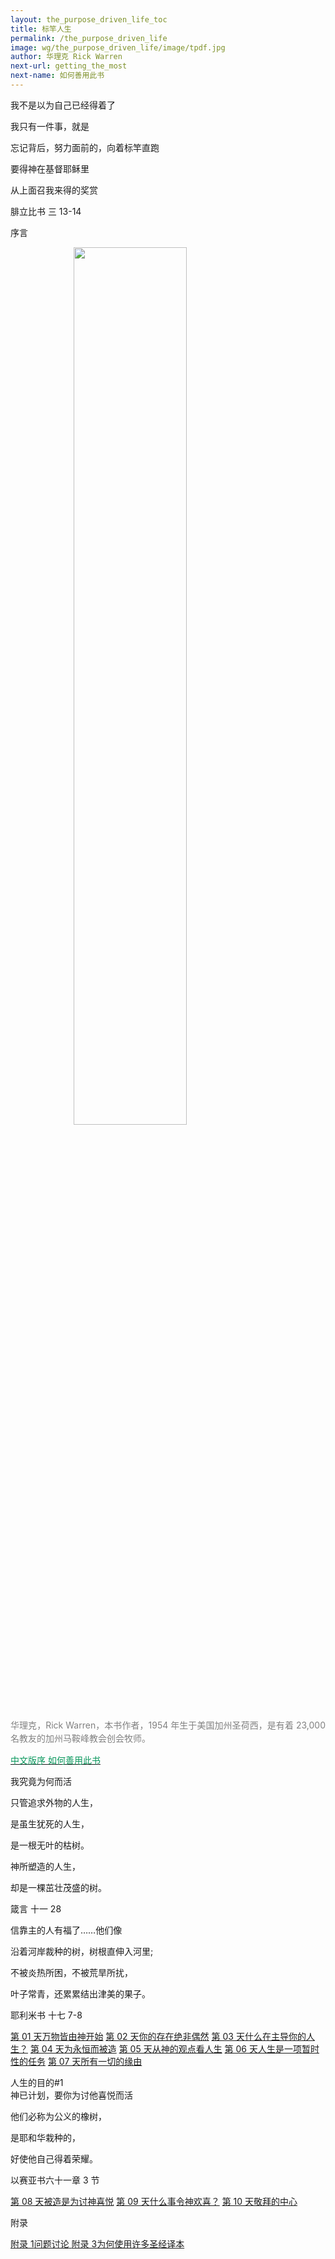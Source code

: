 ```yaml
---
layout: the_purpose_driven_life_toc
title: 标竿人生
permalink: /the_purpose_driven_life
image: wg/the_purpose_driven_life/image/tpdf.jpg
author: 华理克 Rick Warren
next-url: getting_the_most
next-name: 如何善用此书
---
```

<div class="center fs-18">
  <p>我不是以为自己已经得着了</P>
  <p>我只有一件事，就是</P>
  <p>忘记背后，努力面前的，向着标竿直跑</p>
  <p>要得神在基督耶稣里</p>
  <p>从上面召我来得的奖赏</p>
  <p class="sp-verse">腓立比书 三 13-14</p>
</div>

<p class="tpdf-h1">序言</p>
<div class="article-img-wrapper" style=" margin: 0; 
    -webkit-box-shadow: none;
    box-shadow: none;">
  <img style="margin: 0 20%; width: 60%;
    height: 60%;" src="https://typora-1259024198.cos.ap-beijing.myqcloud.com/wg/the_purpose_driven_life/image/Rick_Warren.jpg">
  <p class="caption" style="margin: 1em 0;
    letter-spacing: 0;
    line-height: 1.5em;
    text-align: left;
    text-align: justify;
    color: gray;">华理克，Rick Warren，本书作者，1954 年生于美国加州圣荷西，是有着 23,000 名教友的加州马鞍峰教会创会牧师。</p>
</div>
<a class="chapter" href="/the_purpose_driven_life/preface">
<i class="fas fa-book"></i><span style="color: #06965a;">中文版序</span>
</a>
<a class="chapter" href="/the_purpose_driven_life/getting_the_most">
<i class="fas fa-book"></i><span style="color: #06965a;">如何善用此书</span>
</a>
<p class="tpdf-h1">我究竟为何而活</p>
<div class="center fs-18">
   <p>只管追求外物的人生，</p>
   <p>是虽生犹死的人生，</p>
   <p>是一根无叶的枯树。</p>
   <p>神所塑造的人生，</P>
   <p>却是一棵茁壮茂盛的树。</P>
   <p class="sp-verse">箴言 十一 28</p>
</div>
<div class="center fs-18">
   <p>信靠主的人有福了……他们像</p>
   <p>沿着河岸裁种的树，树根直伸入河里;</p>
   <p>不被炎热所困，不被荒旱所扰，</P>
   <p>叶子常青，还累累结出津美的果子。</p>
   <p class="sp-verse">耶利米书 十七 7-8</p>
</div>
<a class="chapter" href="/the_purpose_driven_life/day01"><i class="fas fa-book"></i>
<span>第 01 天</span><span>万物皆由神开始</span></a>
<a class="chapter" href="/the_purpose_driven_life/day02"><i class="fas fa-book"></i>
<span>第 02 天</span><span>你的存在绝非偶然</span></a>
<a class="chapter" href="/the_purpose_driven_life/day03"><i class="fas fa-book"></i>
<span>第 03 天</span><span>什么在主导你的人生？</span></a>
<a class="chapter" href="/the_purpose_driven_life/day04"><i class="fas fa-book"></i>
<span>第 04 天</span><span>为永恒而被造</span></a>
<a class="chapter" href="/the_purpose_driven_life/day05"><i class="fas fa-book"></i>
<span>第 05 天</span><span>从神的观点看人生</span></a>
<a class="chapter" href="/the_purpose_driven_life/day06"><i class="fas fa-book"></i>
<span>第 06 天</span><span>人生是一项暂时性的任务</span></a>
<a class="chapter" href="/the_purpose_driven_life/day07"><i class="fas fa-book"></i>
<span>第 07 天</span><span>所有一切的缘由</span></a>
<p class="tpdf-h1">人生的目的#1<br>神已计划，要你为讨他喜悦而活</p>
<div class="center fs-18">
   <p>他们必称为公义的橡树，</p>
   <p>是耶和华栽种的，</p>
   <p>好使他自己得着荣耀。</p>
   <p class="sp-verse">以赛亚书六十一章 3 节</p>
</div>
<a class="chapter" href="/the_purpose_driven_life/day08"><i class="fas fa-book"></i>
<span>第 08 天</span><span>被造是为讨神喜悦</span></a>
<a class="chapter" href="/the_purpose_driven_life/day09"><i class="fas fa-book"></i>
<span>第 09 天</span><span>什么事令神欢喜？</span></a>
<a class="chapter" href="/the_purpose_driven_life/day10"><i class="fas fa-book"></i><span>第 10 天</span><span>敬拜的中心</span></a>
<p class="tpdf-h1">附录</p>
<a class="chapter" href="/the_purpose_driven_life/appendix_1">
<i class="fas fa-book"></i><span>附录 1</span><span>问题讨论</span>
</a>
<a class="chapter" href="/the_purpose_driven_life/appendix_3">
<i class="fas fa-book"></i><span>附录 3</span><span>为何使用许多圣经译本</span>
</a> 

